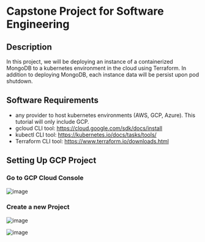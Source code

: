 # Capstone Project for Software Engineering

## Description

In this project, we will be deploying an instance of a containerized MongoDB to a kubernetes environment in the cloud using Terraform. In addition to deploying MongoDB, each instance data will be persist upon pod shutdown.

## Software Requirements

* any provider to host kubernetes environments (AWS, GCP, Azure). This tutorial will only include GCP.
* gcloud CLI tool: https://cloud.google.com/sdk/docs/install
* kubectl CLI tool: https://kubernetes.io/docs/tasks/tools/
* Terraform CLI tool: https://www.terraform.io/downloads.html

## Setting Up GCP Project

### Go to GCP Cloud Console

![image](https://user-images.githubusercontent.com/59161665/113643275-91eced00-9647-11eb-8c69-2fc775bf2269.png)

### Create a new Project

![image](https://user-images.githubusercontent.com/59161665/113643532-28211300-9648-11eb-860c-0a8798b65593.png)

![image](https://user-images.githubusercontent.com/59161665/113643590-45ee7800-9648-11eb-9679-f5424d90696f.png)
